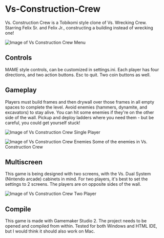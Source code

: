 # Vs-Construction-Crew
Vs. Construction Crew is a Tobikomi style clone of Vs. Wrecking Crew. Starring Felix Sr. and Felix Jr., constructing a building instead of wrecking one!

![Image of Vs Construction Crew Menu](https://sergiostuff.com/wp-content/uploads/2020/08/Vs-Construction-Crew-Menu.png)

## Controls
MAME style controls, can be customized in settings.ini. Each player has four directions, and two action buttons. Esc to quit. Two coin buttons as well.

## Gameplay
Players must build frames and then drywall over those frames in all empty spaces to complete the level. Avoid enemies (hammers, dynamite, and excavators) to stay alive. You can hit some enemies if they're on the other side of the wall. Pickup and deploy ladders where you need them - but be careful, you could get yourself stuck!

![Image of Vs Construction Crew Single Player](https://sergiostuff.com/wp-content/uploads/2020/08/Vs-Construction-Crew-1Player.png) 

![Image of Vs Construction Crew Enemies](https://sergiostuff.com/wp-content/uploads/2020/08/VS-Construction-Crew-Enemies.png)
Some of the enemies in Vs. Construction Crew

## Multiscreen
This game is being designed with two screens, with the Vs. Dual System (Nintendo arcade) cabinets in mind. For two players, it's best to set the settings to 2 screens. The players are on opposite sides of the wall.

![Image of Vs Construction Crew Two Player](https://sergiostuff.com/wp-content/uploads/2020/08/Vs-Construction-Crew-2-Player.png)

## Compile
This game is made with Gamemaker Studio 2. The project needs to be opened and compiled from within. Tested for both Windows and HTML IDE, but I would think it should also work on Mac.
